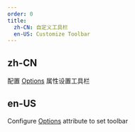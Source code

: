 ```yaml
---
order: 0
title:
  zh-CN: 自定义工具栏
  en-US: Customize Toolbar
---
```


## zh-CN

配置 [Options](https://ld246.com/article/1549638745630#options) 属性设置工具栏

## en-US

Configure [Options](https://ld246.com/article/1549638745630#options) attribute to set toolbar
